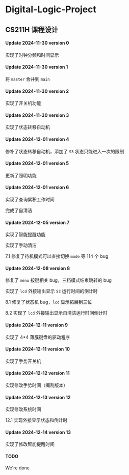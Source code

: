 # Digital-Logic-Project

## CS211H 课程设计

#### Update 2024-11-30 version 0

实现了时钟分频和时间显示

#### Update 2024-11-30 version 1

将 ```master``` 合并到 ```main``` 

#### Update 2024-11-30 version 2

实现了开关机功能

#### Update 2024-11-30 version 3

实现了状态转移自动机

#### Update 2024-12-01 version 4

修补了状态转移自动机，添加了 ```S3``` 状态只能进入一次的限制

#### Update 2024-12-01 version 5

更新了照明功能

#### Update 2024-12-01 version 6

实现了查询累积工作时间

完成了自清洁

#### Update 2024-12-05 version 7

实现了智能提醒功能

实现了手动清洁

7.1 修复了待机模式可以直接切换 ```mode``` 等 114 个 bug

#### Update 2024-12-08 version 8

修复了 ```menu``` 按键相关 bug，三档模式结束跳转的 bug

实现了 ```lcd``` 外接输出显示 ```S3``` 运行时间的倒计时

8.1 修复了状态机 bug，```lcd``` 显示拓展到三位

8.2 实现了 ```lcd``` 外接输出显示自清洁运行时间倒计时

#### Update 2024-12-11 version 9

实现了 4*4 薄膜键盘的驱动程序

#### Update 2024-12-11 version 10

实现了手势开关机

#### Update 2024-12-12 version 11

实现修改手势时间（阉割版本）

#### Update 2024-12-13 version 12

实现修改系统时间

12.1 实现外接显示状态和倒计时

#### Update 2024-12-14 version 13

实现了修改智能提醒时间

#### TODO 

We're done

